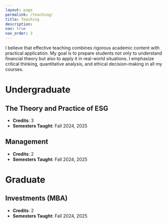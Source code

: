 ```yaml
---
layout: page
permalink: /teaching/
title: Teaching
description:
nav: true
nav_order: 3
---
```


I believe that effective teaching combines rigorous academic content with practical application. My goal is to prepare students not only to understand financial theory but also to apply it in real-world situations. I emphasize critical thinking, quantitative analysis, and ethical decision-making in all my courses.

# Undergraduate

## The Theory and Practice of ESG
- **Credits**: 3  
- **Semesters Taught**: Fall 2024, 2025

## Management
- **Credits**: 2  
- **Semesters Taught**: Fall 2024, 2025

# Graduate
## Investments (MBA)
- **Credits**: 2    
- **Semesters Taught**: Fall 2024, 2025
